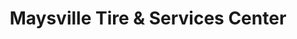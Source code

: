 ---
title: "Maysville Tire & Services Center"
url: /maysville/maysville-tire-und-services-center/
shop: Reifen
---